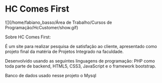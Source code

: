 # HC Comes First

![](/home/fabiano_basso/Área de Trabalho/Cursos de Programação/HcCustomer/show.gif)

Sobre HC Comes First:

É um site para realizar pesquisa de satisfação ao cliente, apresentado como
projeto final da matéria de Projetos Integrado na faculdade.

Desenvolvido usando as seguintes linguagens de programação: PHP como toda parte de backend, HTML5, CSS3, JavaScript e o framework bootstrap.

Banco de dados usado nesse projeto o Mysql



